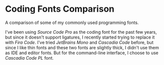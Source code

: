 # Coding Fonts Comparison

A comparison of some of my commonly used programming fonts.

I've been using *Source Code Pro* as the coding font for the past few years, but since it doesn't support ligatures, I recently started trying to replace it with *Fira Code*. I've tried *JetBrains Mono* and *Cascadia Code* before, but since I like thin fonts and these two fonts are slightly thick, I didn't use them as IDE and editor fonts. But for the command-line interface, I choose to use *Cascadia Code PL* font.

